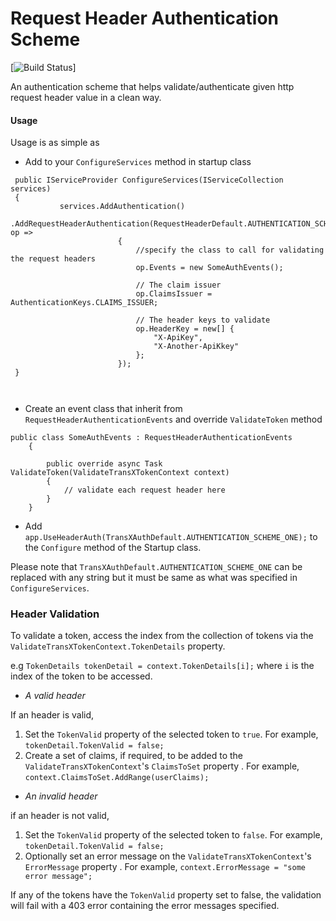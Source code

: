 
# Request Header Authentication Scheme 
[![Build Status](https://github.com/she2/RequestHeaderAuthentication/workflows/tree/master/.github/workflows/badge.svg)]

An authentication scheme that helps validate/authenticate given http request header value in a clean way.

#### Usage
Usage is as simple as 
- Add to your `ConfigureServices` method in startup class 


```
 public IServiceProvider ConfigureServices(IServiceCollection services)
 {
           services.AddAuthentication()
                      .AddRequestHeaderAuthentication(RequestHeaderDefault.AUTHENTICATION_SCHEME_TWO, op =>
                        {
                            //specify the class to call for validating the request headers
                            op.Events = new SomeAuthEvents();

                            // The claim issuer
                            op.ClaimsIssuer = AuthenticationKeys.CLAIMS_ISSUER;
                            
                            // The header keys to validate
                            op.HeaderKey = new[] {
                                "X-ApiKey",
                                "X-Another-ApiKkey"
                            };
                        });
 }

 
```

- Create an event class that inherit from `RequestHeaderAuthenticationEvents` and override `ValidateToken` method

```
public class SomeAuthEvents : RequestHeaderAuthenticationEvents
    {

        public override async Task ValidateToken(ValidateTransXTokenContext context)
        {       
            // validate each request header here
        }
    }

```
- Add `app.UseHeaderAuth(TransXAuthDefault.AUTHENTICATION_SCHEME_ONE);` to the `Configure` method of the Startup class.

Please note that `TransXAuthDefault.AUTHENTICATION_SCHEME_ONE` can be replaced with any string but it must be same as what was specified in `ConfigureServices`.

### Header Validation

To validate a token, access the index from the collection of tokens via the `ValidateTransXTokenContext.TokenDetails` property.

e.g `TokenDetails tokenDetail = context.TokenDetails[i];` where `i` is the index of the token to be accessed.

- *A valid header*

If an header is valid, 

1. Set the `TokenValid` property of the selected token to `true`. For example,  `tokenDetail.TokenValid = false;` 
2. Create a set of claims, if required, to be added to the `ValidateTransXTokenContext`'s `ClaimsToSet` property . For example, `context.ClaimsToSet.AddRange(userClaims);`

- *An invalid header*

if an header is not valid,

1. Set the `TokenValid` property of the selected token to `false`. For example,  `tokenDetail.TokenValid = false;` 
2. Optionally set an error message on the `ValidateTransXTokenContext`'s `ErrorMessage` property . For example, `context.ErrorMessage = "some error message";`


If any of the tokens have the `TokenValid` property set to false, the validation will fail with a 403 error containing the error messages specified.